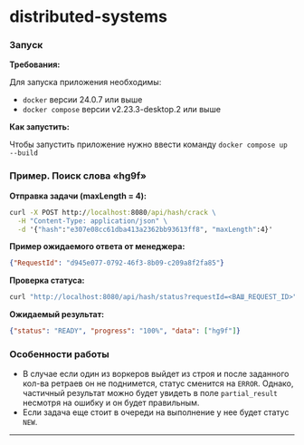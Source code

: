 # distributed-systems

### Запуcк
**Требования:**

Для запуска приложения необходимы:
- `docker` версии 24.0.7 или выше
- `docker compose` версии v2.23.3-desktop.2 или выше
  
**Как запустить:**

Чтобы запустить приложение нужно ввести команду `docker compose up --build`

### Пример. Поиск слова «hg9f»

**Отправка задачи (maxLength = 4):**

```cmd
curl -X POST http://localhost:8080/api/hash/crack \
  -H "Content-Type: application/json" \
  -d '{"hash":"e307e08cc61dba413a2362bb93613ff8", "maxLength":4}'
```

**Пример ожидаемого ответа от менеджера:**

```json
{"RequestId": "d945e077-0792-46f3-8b09-c209a8f2fa85"}
```

**Проверка статуса:**

```cmd
curl "http://localhost:8080/api/hash/status?requestId=<ВАШ_REQUEST_ID>"
```

**Ожидаемый результат:**

```json
{"status": "READY", "progress": "100%", "data": ["hg9f"]}
```

### Особенности работы

- В случае если один из воркеров выйдет из строя и после заданного кол-ва ретраев он не поднимется, статус сменится на `ERROR`. Однако, частичный результат можно будет увидеть в поле `partial_result` несмотря на ошибку и он будет правильным.
- Если задача еще стоит в очереди на выполнение у нее будет статус `NEW`.

---
